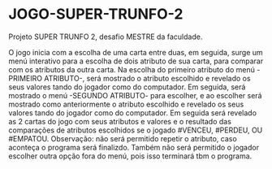 # JOGO-SUPER-TRUNFO-2
Projeto SUPER TRUNFO 2, desafio MESTRE da faculdade.

  O jogo inicia com a escolha de uma carta entre duas, em seguida, surge um menú interativo para a escolha de dois atributo de sua carta, para comparar com os atributos da outra carta.
  Na escolha do primeiro atributo do menú -PRIMEIRO ATRIBUTO-, será mostrado o atributo escolhido e revelado os seus valores tando do jogador como do computador.
  Em seguida, será mostrado o menú -SEGUNDO ATRIBUTO- para escolher, e ao escolher será mostrado como anteriormente o atributo escolhido e revelado os seus valores tando do jogador como do computador. 
  Em seguida será revelado as 2 cartas do jogo com seus atributos e valores e o resultado das comparações de atributos escolhidos se o jogado #VENCEU, #PERDEU, OU #EMPATOU.
  Observação: não será permitido repetir o atributo, caso aconteça o programa será finalizdo. Também não será permitido o jogador escolher outra opção fora do menú, pois isso terminará tbm o programa.


